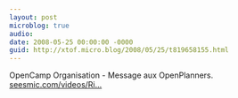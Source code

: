 ```yaml
---
layout: post
microblog: true
audio: 
date: 2008-05-25 00:00:00 -0000
guid: http://xtof.micro.blog/2008/05/25/t819658155.html
---
```

OpenCamp Organisation - Message aux OpenPlanners. [seesmic.com/videos/Ri...](http://seesmic.com/videos/RioKpjW0GO)
